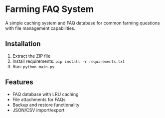 # Farming FAQ System

A simple caching system and FAQ database for common farming questions with file management capabilities.

## Installation
1. Extract the ZIP file
2. Install requirements: `pip install -r requirements.txt`
3. Run: `python main.py`

## Features
- FAQ database with LRU caching
- File attachments for FAQs
- Backup and restore functionality
- JSON/CSV import/export